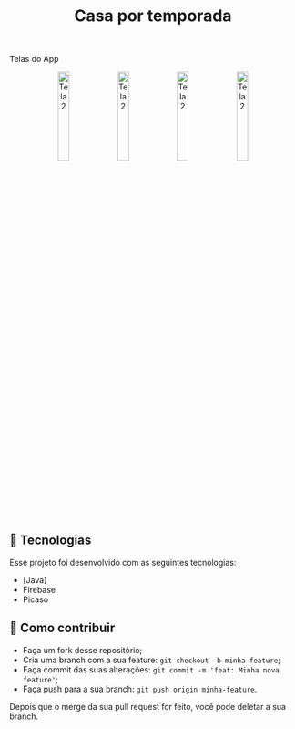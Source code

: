 <h1 align="center">
    Casa por temporada
</h1>
<br>

<p>Telas do App</p>
<p align="center">
    <img alt="Tela 2" src="https://user-images.githubusercontent.com/24457337/162605155-d77e0e11-ca6c-4d5d-95f6-1cca8fcef36b.png" width="20%">
    <img alt="Tela 2" src="https://user-images.githubusercontent.com/24457337/162605156-c2aaf335-1ec9-42bc-8605-afafd2ac8c21.png" width="20%">
    <img alt="Tela 2" src="https://user-images.githubusercontent.com/24457337/162605157-13f48263-3cfd-4080-9ad1-b2178c82dab3.png" width="20%">
    <img alt="Tela 2" src="https://user-images.githubusercontent.com/24457337/162605161-f9119d2d-dcdd-4a24-87d1-2ab6c90ffa70.png" width="20%">
</p>


## :rocket: Tecnologias

Esse projeto foi desenvolvido com as seguintes tecnologias:

- [Java]
- Firebase
- Picaso

## 🤔 Como contribuir

- Faça um fork desse repositório;
- Cria uma branch com a sua feature: `git checkout -b minha-feature`;
- Faça commit das suas alterações: `git commit -m 'feat: Minha nova feature'`;
- Faça push para a sua branch: `git push origin minha-feature`.

Depois que o merge da sua pull request for feito, você pode deletar a sua branch.
